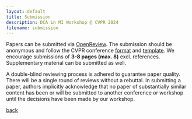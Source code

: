 ```yaml
---
layout: default
title: Submission
description: DCA in MI Workshop @ CVPR 2024
filename: submission
---
```


Papers can be submitted via [OpenReview](https://openreview.net/group?id=thecvf.com/CVPR/2024/Workshop/DCAMI). The submission should be anonymous and follow the CVPR conference [format](https://cvpr.thecvf.com/Conferences/2024/AuthorGuidelines) and [template](https://github.com/cvpr-org/author-kit/releases). We encourage submissions of **3-8 pages (max. 8)** excl. references. Supplementary material can be submitted as well.

A double-blind reviewing process is adhered to guarantee paper quality. There will be a single round of reviews without a rebuttal. In submitting a paper, authors implicitly acknowledge that no paper of substantially similar content has been or will be submitted to another conference or workshop until the decisions have been made by our workshop.

[back](./)
